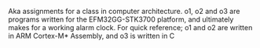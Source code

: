 

Aka assignments for a class in computer architecture. 
o1, o2 and o3 are programs written for the EFM32GG-STK3700 platform, and
ultimately makes for a working alarm clock. For quick reference; o1 and o2 are written in
ARM Cortex-M* Assembly, and o3 is written in C
